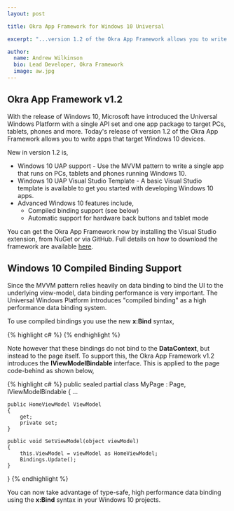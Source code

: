 ```yaml
---
layout: post

title: Okra App Framework for Windows 10 Universal

excerpt: "...version 1.2 of the Okra App Framework allows you to write apps that target Windows 10 devices."

author:
  name: Andrew Wilkinson
  bio: Lead Developer, Okra Framework
  image: aw.jpg
---
```


Okra App Framework v1.2
-----------------------

With the release of Windows 10, Microsoft have introduced the Universal Windows Platform with a single
API set and one app package to target PCs, tablets, phones and more. Today's release of version 1.2 of
the Okra App Framework allows you to write apps that target Windows 10 devices.

New in version 1.2 is,

* Windows 10 UAP support - Use the MVVM pattern to write a single app that runs on PCs, tablets and phones
  running Windows 10.
* Windows 10 UAP Visual Studio Template - A basic Visual Studio template is available to get you
  started with developing Windows 10 apps.
* Advanced Windows 10 features include,
  * Compiled binding support (see below)
  * Automatic support for hardware back buttons and tablet mode

You can get the Okra App Framework now by installing the Visual Studio extension, from NuGet or via GitHub. Full
details on how to download the framework are available [here](http://okraframework.github.io/documentation/okra_app_framework/getting_started_downloading.html).

Windows 10 Compiled Binding Support
-----------------------------------

Since the MVVM pattern relies heavily on data binding to bind the UI to the underlying view-model, data
binding performance is very important. The Universal Windows Platform introduces "compiled binding" as a
high performance data binding system.

To use compiled bindings you use the new **x:Bind** syntax,

{% highlight c# %}
<TextBlock Text="{x:Bind ViewModel.Title}"/>
{% endhighlight %}

Note however that these bindings do not bind to the **DataContext**, but instead to the page itself.
To support this, the Okra App Framework v1.2 introduces the **IViewModelBindable** interface. This is applied
to the page code-behind as shown below,

{% highlight c# %}
public sealed partial class MyPage : Page, IViewModelBindable
{
    ...

    public HomeViewModel ViewModel
    {
        get;
        private set;
    }

    public void SetViewModel(object viewModel)
    {
        this.ViewModel = viewModel as HomeViewModel;
        Bindings.Update();
    }
}
{% endhighlight %}

You can now take advantage of type-safe, high performance data binding using the **x:Bind** syntax in your
Windows 10 projects.